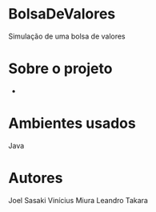 # BolsaDeValores
Simulação de uma bolsa de valores

# Sobre o projeto
- 

# Ambientes usados
Java

# Autores
Joel Sasaki
Vinícius Miura
Leandro Takara
